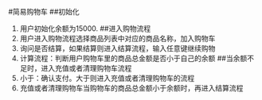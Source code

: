 #简易购物车
##初始化
1. 用户初始化余额为15000.
##进入购物流程
2. 用户进入购物流程选择商品列表中对应的商品名称，加入购物车
3. 询问是否结算，如果结算则进入结算流程，输入任意键继续购物
4. 计算流程：判断用户购物车里的商品总金额是否小于自己的余额
##当余额不足时，进入充值或者清理购物车流程
5. 小于：确认支付。大于则进入充值或者清理购物车的流程
6. 充值或者清理购物车当购物车的商品总金额小于余额时，再进入结算流程